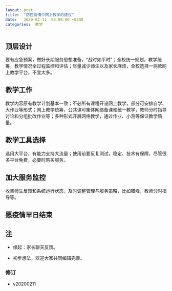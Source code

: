 ```yaml
---
layout: post
title:  "防控疫情中网上教学的建议"
date:   2020-02-11  08:08:00 +0800
categories:  教学
---
```



## 顶层设计

要有应急预案，做好长期服务思想准备，“战时如平时"；全校统一规划，教学统筹，教学情况全过程监控和评估；尽量减少师生以及家长麻烦，全校选择一两款网上教学平台，不宜太多。

## 教学工作

教学内容原有教学计划基本一致；不必所有课程开设网上教学，部分可安排自学、大作业等形式；网上教学统筹，公共课可集体网络备课和统一教学，教师分时指导讨论和分组批改作业等；多种形式开展网络教学，通过作业、小测等保证教学质量。

## 教学工具选择

选用大平台，有能力支持大流量；使用前要反复测试，稳定、技术有保障，尽管很多平台免费，必要时购买服务。

## 加大服务监控

收集师生反馈和系统运行状态，及时调整管理与服务策略，比如错峰，教师分时指导等。



## 愿疫情早日结束



## 注

- 缘起：家长聊天反馈。

- 初步想法，欢迎大家共同编辑完善。

### 修订
- v20200211
